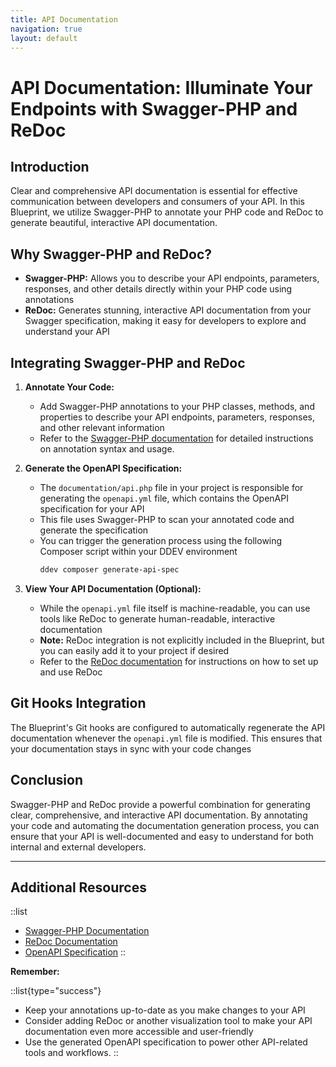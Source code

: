 ```yaml
---
title: API Documentation
navigation: true
layout: default
---
```


# API Documentation: Illuminate Your Endpoints with Swagger-PHP and ReDoc

## Introduction

Clear and comprehensive API documentation is essential for effective communication between developers and consumers of your API. In this Blueprint, we utilize Swagger-PHP to annotate your PHP code and ReDoc to generate beautiful, interactive API documentation. 

## Why Swagger-PHP and ReDoc?

* **Swagger-PHP:**  Allows you to describe your API endpoints, parameters, responses, and other details directly within your PHP code using annotations
* **ReDoc:**  Generates stunning, interactive API documentation from your Swagger specification, making it easy for developers to explore and understand your API

## Integrating Swagger-PHP and ReDoc

1. **Annotate Your Code:** 
   * Add Swagger-PHP annotations to your PHP classes, methods, and properties to describe your API endpoints, parameters, responses, and other relevant information
   * Refer to the [Swagger-PHP documentation](https://zircote.github.io/swagger-php/) for detailed instructions on annotation syntax and usage.

2. **Generate the OpenAPI Specification:**
   * The `documentation/api.php` file in your project is responsible for generating the `openapi.yml` file, which contains the OpenAPI specification for your API
   * This file uses Swagger-PHP to scan your annotated code and generate the specification
   * You can trigger the generation process using the following Composer script within your DDEV environment
     ```bash
     ddev composer generate-api-spec
     ```

3. **View Your API Documentation (Optional):**
   * While the `openapi.yml` file itself is machine-readable, you can use tools like ReDoc to generate human-readable, interactive documentation
   * **Note:** ReDoc integration is not explicitly included in the Blueprint, but you can easily add it to your project if desired
   * Refer to the [ReDoc documentation](https://github.com/Redocly/redoc) for instructions on how to set up and use ReDoc

## Git Hooks Integration

The Blueprint's Git hooks are configured to automatically regenerate the API documentation whenever the `openapi.yml` file is modified. This ensures that your documentation stays in sync with your code changes

## Conclusion

Swagger-PHP and ReDoc provide a powerful combination for generating clear, comprehensive, and interactive API documentation. By annotating your code and automating the documentation generation process, you can ensure that your API is well-documented and easy to understand for both internal and external developers.

---

## Additional Resources

::list
* [Swagger-PHP Documentation](https://zircote.github.io/swagger-php/)
* [ReDoc Documentation](https://github.com/Redocly/redoc)
* [OpenAPI Specification](https://swagger.io/specification/)
::

**Remember:** 

::list{type="success"}
* Keep your annotations up-to-date as you make changes to your API
* Consider adding ReDoc or another visualization tool to make your API documentation even more accessible and user-friendly
* Use the generated OpenAPI specification to power other API-related tools and workflows.
::
